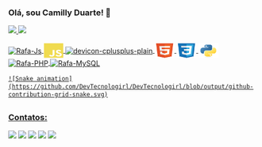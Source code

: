 ### Olá, sou Camilly Duarte! 👋


<div> <a href="https://github.com/DevTecnologirl"> <img height="180em" src="https://github-readme-stats.vercel.app/api/top-langs/?username=DevTecnologirl&layout=compact&langs_count=7&theme=dracula"/> <img height="180em" src="https://github-readme-stats.vercel.app/api?username=DevTecnologirl&show_icons=true&theme=dracula&include_all_commits=true&count_private=true"/> </div>
 
 
  <div style="display: inline_block"><br>
  <img align="center" alt="Rafa-Js" height="30" width="40" src="https://cdn.jsdelivr.net/gh/devicons/devicon/icons/java/java-original.svg">
    <img align="center" alt="Rafa-Js" height="30" width="40" src="https://raw.githubusercontent.com/devicons/devicon/master/icons/javascript/javascript-plain.svg">
  <img align="center" alt="devicon-cplusplus-plain" height="30" width="40" src="https://cdn.jsdelivr.net/gh/devicons/devicon/icons/cplusplus/cplusplus-original.svg">
  <img align="center" alt="Rafa-HTML" height="30" width="40" src="https://raw.githubusercontent.com/devicons/devicon/master/icons/html5/html5-original.svg">
  <img align="center" alt="Rafa-CSS" height="30" width="40" src="https://raw.githubusercontent.com/devicons/devicon/master/icons/css3/css3-original.svg">
  <img align="center" alt="Rafa-Python" height="30" width="40" src="https://raw.githubusercontent.com/devicons/devicon/master/icons/python/python-original.svg">
   <img align="center" alt="Rafa-PHP" height="30" width="40"  src="https://cdn.jsdelivr.net/gh/devicons/devicon/icons/php/php-original.svg">
     <img align="center" alt="Rafa-MySQL" height="30" width="40"  src="https://cdn.jsdelivr.net/gh/devicons/devicon/icons/mysql/mysql-original-wordmark.svg">
    
    ![Snake animation](https://github.com/DevTecnologirl/DevTecnologirl/blob/output/github-contribution-grid-snake.svg)
  
  ##
  ### Contatos:
  <div> 
  <a href="https://www.instagram.com/tecnologirl/" target="_blank"><img src="https://img.shields.io/badge/-Instagram-%23E4405F?style=for-the-badge&logo=instagram&logoColor=white" target="_blank"></a>
 	<a href="https://mobile.twitter.com/Camilly88631909" target="_blank"><img src="https://img.shields.io/badge/Twitch-9146FF?style=for-the-badge&logo=twitch&logoColor=white" target="_blank"></a>
  <a href = "mailto:tecnologirlinformatica@gmail.com"><img src="https://img.shields.io/badge/-Gmail-%23333?style=for-the-badge&logo=gmail&logoColor=white" target="_blank"></a>
  <a href="https://www.linkedin.com/in/camilly-duarte" target="_blank"><img src="https://img.shields.io/badge/-LinkedIn-%230077B5?style=for-the-badge&logo=linkedin&logoColor=white" target="_blank"></a> 
     <a href="http://wa.me/5522999991371" target="_blank"><img src="https://img.shields.io/badge/WhatsApp-25D366?style=for-the-badge&logo=whatsapp&logoColor=white" target="_blank"></a> 
  
</div>
   

